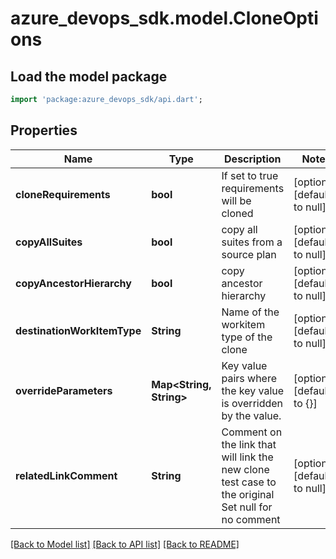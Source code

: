 # azure_devops_sdk.model.CloneOptions

## Load the model package
```dart
import 'package:azure_devops_sdk/api.dart';
```

## Properties
Name | Type | Description | Notes
------------ | ------------- | ------------- | -------------
**cloneRequirements** | **bool** | If set to true requirements will be cloned | [optional] [default to null]
**copyAllSuites** | **bool** | copy all suites from a source plan | [optional] [default to null]
**copyAncestorHierarchy** | **bool** | copy ancestor hierarchy | [optional] [default to null]
**destinationWorkItemType** | **String** | Name of the workitem type of the clone | [optional] [default to null]
**overrideParameters** | **Map&lt;String, String&gt;** | Key value pairs where the key value is overridden by the value. | [optional] [default to {}]
**relatedLinkComment** | **String** | Comment on the link that will link the new clone  test case to the original Set null for no comment | [optional] [default to null]

[[Back to Model list]](../README.md#documentation-for-models) [[Back to API list]](../README.md#documentation-for-api-endpoints) [[Back to README]](../README.md)



